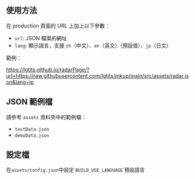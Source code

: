 ## 使用方法

在 production 頁面的 URL 上加上以下參數：

- `url`: JSON 檔案的網址
- `lang`: 顯示語言，支援 `zh`（中文）、`en`（英文）（預設值）、`jp`（日文）

範例：

https://lgtits.github.io/radarPage/?url=https://raw.githubusercontent.com/lgtits/mkup/main/src/assets/radar.json&lang=jp

## JSON 範例檔

請參考 `assets` 資料夾中的範例檔：

- `testData.json`
- `demoData.json`

## 設定檔

在`assets/config.json`中設定 `BUILD_USE_LANGUAGE` 預設語言


